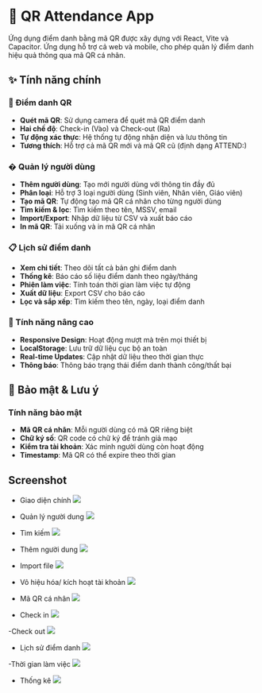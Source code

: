 # 🎯 QR Attendance App

Ứng dụng điểm danh bằng mã QR được xây dựng với React, Vite và Capacitor. Ứng dụng hỗ trợ cả web và mobile, cho phép quản lý điểm danh hiệu quả thông qua mã QR cá nhân.

## ✨ Tính năng chính

### 📱 Điểm danh QR
- **Quét mã QR**: Sử dụng camera để quét mã QR điểm danh
- **Hai chế độ**: Check-in (Vào) và Check-out (Ra)
- **Tự động xác thực**: Hệ thống tự động nhận diện và lưu thông tin
- **Tương thích**: Hỗ trợ cả mã QR mới và mã QR cũ (định dạng ATTEND:<MSSV>)

### � Quản lý người dùng
- **Thêm người dùng**: Tạo mới người dùng với thông tin đầy đủ
- **Phân loại**: Hỗ trợ 3 loại người dùng (Sinh viên, Nhân viên, Giáo viên)
- **Tạo mã QR**: Tự động tạo mã QR cá nhân cho từng người dùng
- **Tìm kiếm & lọc**: Tìm kiếm theo tên, MSSV, email
- **Import/Export**: Nhập dữ liệu từ CSV và xuất báo cáo
- **In mã QR**: Tải xuống và in mã QR cá nhân

### 📋 Lịch sử điểm danh
- **Xem chi tiết**: Theo dõi tất cả bản ghi điểm danh
- **Thống kê**: Báo cáo số liệu điểm danh theo ngày/tháng
- **Phiên làm việc**: Tính toán thời gian làm việc tự động
- **Xuất dữ liệu**: Export CSV cho báo cáo
- **Lọc và sắp xếp**: Tìm kiếm theo tên, ngày, loại điểm danh

### 🔧 Tính năng nâng cao
- **Responsive Design**: Hoạt động mượt mà trên mọi thiết bị
- **LocalStorage**: Lưu trữ dữ liệu cục bộ an toàn
- **Real-time Updates**: Cập nhật dữ liệu theo thời gian thực
- **Thông báo**: Thông báo trạng thái điểm danh thành công/thất bại

## 🔐 Bảo mật & Lưu ý

### Tính năng bảo mật
- **Mã QR cá nhân**: Mỗi người dùng có mã QR riêng biệt
- **Chữ ký số**: QR code có chữ ký để tránh giả mạo
- **Kiểm tra tài khoản**: Xác minh người dùng còn hoạt động
- **Timestamp**: Mã QR có thể expire theo thời gian
  
## Screenshot
- Giao diện chính
![](screenshot/dashboard.png)

- Quản lý người dung
![](screenshot/2.png)

- Tìm kiếm
![](screenshot/3.png)

- Thêm người dung
![](screenshot/4.png)

- Import file
![](screenshot/5.png)

- Vô hiệu hóa/ kích hoạt tài khoản
![](screenshot/6.png)

- Mã QR cá nhân
![](screenshot/7.png)

- Check in
![](screenshot/8.png)

-Check out
![](screenshot/9.png)

- Lịch sử điểm danh
![](screenshot/10.png)

-Thời gian làm việc
![](screenshot/11.png)

- Thống kê
![](screenshot/12.png)
